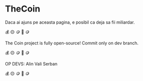 # TheCoin

Daca ai ajuns pe aceasta pagina, e posibil ca deja sa fii miliardar.

💰 🟡 🪙 💸 🪙 

The Coin project is fully open-source! Commit only on dev branch.

💰 🟡 🪙 💸 🪙 

OP DEVS:
Alin
Vali
Serban

💰 🟡 🪙 💸 🪙 
